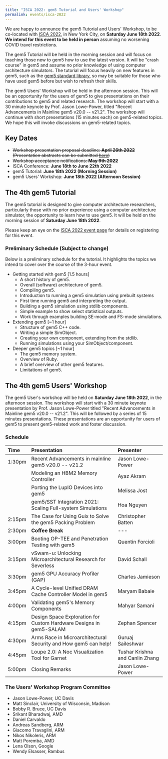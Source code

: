 ```yaml
---
title: "ISCA 2022: gem5 Tutorial and Users' Workshop"
permalink: events/isca-2022
---
```


We are happy to announce the gem5 Tutorial and Users' Workshop, to be co-located with [ISCA 2022](https://iscaconf.org/isca2022/), in New York City, on **Saturday June 18th 2022**. **We intend for this event to be held in person** assuming no worsening COVID travel restrictions.

The gem5 Tutorial will be held in the morning session and will focus on teaching those new to gem5 how to use the latest version.
It will be "crash course" in gem5 and assume no prior knowledge of using computer architecture simulators.
The tutorial will focus heavily on new features in gem5, such as the [gem5 standard library](/documentation/gem5-stdlib/overview), so may be suitable for those who have used gem5 before but wish to refresh their skills.

The gem5 Users' Workshop will be held in the afternoon session.
This will be an opportunity for the users of gem5 to give presentations on their contributions to gem5 and related research.
The workshop will start with a 30 minute keynote by Prof. Jason Lowe-Power, titled "Recent Advancements in Mainline gem5 v20.0 -- v21.2".
The workshop will continue with short presentations (15 minutes each) on gem5-related topics.
We hope this will invoke discussions on gem5-related topics.

## Key Dates

* ~~Workshop presentation proposal deadline: **April 26th 2022** (Presentation abstracts can be submitted [here](https://forms.gle/VZxXsWBniUPGBQdw5))~~
* ~~Workshop acceptance notifications: **May 9th 2022**~~
* ISCA Conference: **June 18th to June 22th 2022**
* gem5 Tutorial: **June 18th 2022 (Morning Session)**
* gem5 Users' Workshop: **June 18th 2022 (Afternoon Session)**

## The 4th gem5 Tutorial

The gem5 tutorial is designed to give computer architecture researchers, particularly those with no prior experience using a computer architecture simulator, the opportunity to learn how to use gem5.
It will be held on the morning session of **Saturday June 18th 2022**.

Please keep an eye on the [ISCA 2022 event page](https://iscaconf.org/isca2022/) for details on registering for this event.

### Preliminary Schedule (Subject to change)

Below is a preliminary schedule for the tutorial.
It highlights the topics we intend to cover over the course of the 3-hour event.


* Getting started with gem5 [1.5 hours]
    * A short history of gem5.
    * Overall (software) architecture of gem5.
    * Compiling gem5.
    * Introduction to running a gem5 simulation using prebuilt systems
    * First time running gem5 and interpreting the output.
    * Building a gem5 simulation using stdlib components.
    * Simple example to show select statistical outputs.
    * Work through examples building SE-mode and FS-mode simulations.
* Extending gem5 [~1 hour]
    * Structure of gem5 C++ code.
    * Writing a simple SimObject.
    * Creating your own component, extending from the stdlib.
    * Running simulations using your SimObject/component.
* Deeper gem5 topics [~1 hour]
    * The gem5 memory system.
    * Overview of Ruby.
    * A brief overview of other gem5 features.
    * Limitations of gem5.

## The 4th gem5 Users' Workshop

The gem5 User's workshop will be held on **Saturday June 18th 2022**, in the afternoon session.
The workshop will start with a 30 minute keynote presentation by Prof. Jason Lowe-Power titled "Recent Advancements in Mainline gem5 v20.0 -- v21.2".
This will be followed by a series of 15 minutes presentations.
These presentations are an opportunity for users of gem5 to present gem5-related work and foster discussion.

### Schedule

|Time | Presentation | Presenter |
|:--  | :--          | :--       |
|1:30pm | Recent Advancements in mainline gem5 v20.0 -- v21.2 | Jason Lowe-Power |
|       | Modeling an HBM2 Memory Controller | Ayaz Akram |
|       | Porting the LupIO Devices into gem5 | Melissa Jost |
|       | gem5/SST Integration 2021: Scaling Full-system Simulations| Hoa Nguyen |
|2:15pm | The Case for Using Guix to Solve the gem5 Packing Problem | Christopher Batten |
|2:30pm | **Coffee Break** | --- |
|3:00pm | Booting OP-TEE and Penetration Testing with gem5 | Quentin Forcioli |
|3:15pm | vSwam-u: Unlocking Microarchitectural Research for Severless | David Schall |
|3:30pm | gem5 GPU Accuracy Profiler (GAP) | Charles Jamieson |
|3:45pm | A Cycle-level Unified DRAM Cache Controller Model in gem5 | Maryam Babaie |
|4:00pm | Validating gem5's Memory Components | Mahyar Samani |
|4:15pm | Design Space Exploration for Custom Hardware Designs in gem5-SALAM | Zephan Spencer|
|4:30pm | Arms Race in Microarchitectural Security and How gem5 can help! | Guruaj Saileshwar |
|4:45pm | Loupe 2.0: A Noc Visualization Tool for Garnet | Tushar Krishna and Canlin Zhang |
|5:00pm | Closing Remarks | Jason Lowe-Power |

### The Users' Workshop Program Committee

* Jason Lowe-Power, UC Davis
* Matt Sinclair, University of Wisconsin, Madison
* Bobby R. Bruce, UC Davis
* Srikant Bharadwaj, AMD
* Daniel Carvaldo
* Andreas Sandberg, ARM
* Giacomo Travaglini, ARM
* Nikos Nikoleris, ARM
* Matt Poremba, AMD
* Lena Olson, Google
* Wendy Elsasser, Rambus
